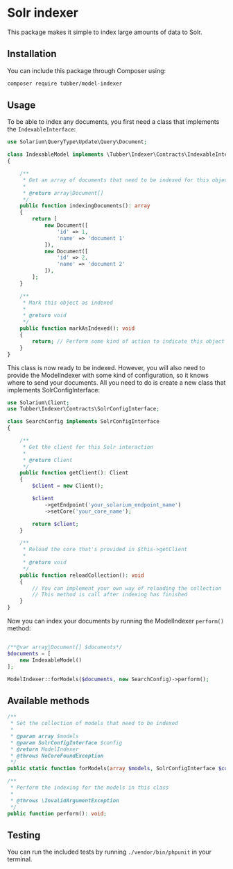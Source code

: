 # Solr indexer

This package makes it simple to index large amounts of data to Solr.

## Installation

You can include this package through Composer using:

```bash
composer require tubber/model-indexer
```

## Usage

To be able to index any documents, you first need a class that implements the ``IndexableInterface``:

```php
use Solarium\QueryType\Update\Query\Document;

class IndexableModel implements \Tubber\Indexer\Contracts\IndexableInterface
{

    /**
     * Get an array of documents that need to be indexed for this object
     *
     * @return array|Document[]
     */
    public function indexingDocuments(): array
    {
        return [
            new Document([
                'id' => 1,
                'name' => 'document 1'
            ]),
            new Document([
                'id' => 2,
                'name' => 'document 2'
            ]),
        ];
    }

    /**
     * Mark this object as indexed
     *
     * @return void
     */
    public function markAsIndexed(): void
    {
        return; // Perform some kind of action to indicate this object has been indexed
    }
}
```

This class is now ready to be indexed. However, you will also need to provide the 
ModelIndexer with some kind of configuration, so it knows where to send your documents. 
All you need to do is create a new class that implements SolrConfigInterface:

```php
use Solarium\Client;
use Tubber\Indexer\Contracts\SolrConfigInterface;

class SearchConfig implements SolrConfigInterface
{

    /**
     * Get the client for this Solr interaction
     *
     * @return Client
     */
    public function getClient(): Client
    {
        $client = new Client();

        $client
            ->getEndpoint('your_solarium_endpoint_name')
            ->setCore('your_core_name');

        return $client;
    }

    /**
     * Reload the core that's provided in $this->getClient
     *
     * @return void
     */
    public function reloadCollection(): void
    {
        // You can implement your own way of reloading the collection
        // This method is call after indexing has finished
    }
}
```

Now you can index your documents by running the ModelIndexer ``perform()`` method:

```php

/**@var array|Document[] $documents*/
$documents = [
    new IndexableModel()
];

ModelIndexer::forModels($documents, new SearchConfig)->perform();
```

## Available methods

```php
/**
 * Set the collection of models that need to be indexed
 *
 * @param array $models
 * @param SolrConfigInterface $config
 * @return ModelIndexer
 * @throws NoCoreFoundException
 */
public static function forModels(array $models, SolrConfigInterface $config): ModelIndexer;
```

```php
/**
 * Perform the indexing for the models in this class
 *
 * @throws \InvalidArgumentException
 */
public function perform(): void;
```

## Testing

You can run the included tests by running ``./vendor/bin/phpunit`` in your terminal.